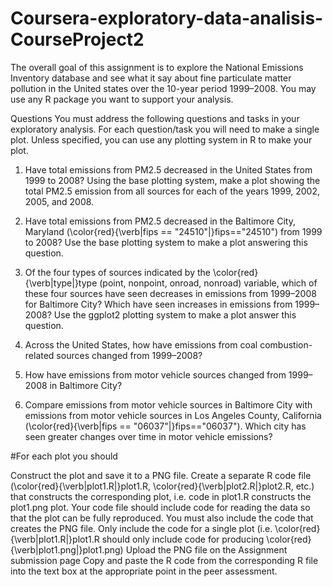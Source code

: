 # Coursera-exploratory-data-analisis-CourseProject2
 
The overall goal of this assignment is to explore the National Emissions Inventory database and 
see what it say about fine particulate matter pollution in the United states over the 10-year period 1999–2008. 
You may use any R package you want to support your analysis.

Questions
You must address the following questions and tasks in your exploratory analysis. 
For each question/task you will need to make a single plot. Unless specified, you can use any plotting system in R to make your plot.

1. Have total emissions from PM2.5 decreased in the United States from 1999 to 2008? 
Using the base plotting system, make a plot showing the total PM2.5 emission from all sources for each of the years 1999, 2002, 2005, 
and 2008.

2. Have total emissions from PM2.5 decreased in the Baltimore City, Maryland (\color{red}{\verb|fips == "24510"|}fips=="24510") 
from 1999 to 2008? Use the base plotting system to make a plot answering this question.

3. Of the four types of sources indicated by the \color{red}{\verb|type|}type (point, nonpoint, onroad, nonroad) variable, 
which of these four sources have seen decreases in emissions from 1999–2008 for Baltimore City? 
Which have seen increases in emissions from 1999–2008? Use the ggplot2 plotting system to make a plot answer this question.

4. Across the United States, how have emissions from coal combustion-related sources changed from 1999–2008?

5. How have emissions from motor vehicle sources changed from 1999–2008 in Baltimore City?

6. Compare emissions from motor vehicle sources in Baltimore City with emissions from motor vehicle sources in Los Angeles County, 
California (\color{red}{\verb|fips == "06037"|}fips=="06037"). Which city has seen greater changes over time in motor vehicle emissions?

#For each plot you should

Construct the plot and save it to a PNG file.
Create a separate R code file (\color{red}{\verb|plot1.R|}plot1.R, \color{red}{\verb|plot2.R|}plot2.R, etc.) 
that constructs the corresponding plot, i.e. code in plot1.R constructs the plot1.png plot. 
Your code file should include code for reading the data so that the plot can be fully reproduced. 
You must also include the code that creates the PNG file. Only include the code for a single plot (i.e. \color{red}{\verb|plot1.R|}plot1.R should only include code for producing \color{red}{\verb|plot1.png|}plot1.png)
Upload the PNG file on the Assignment submission page
Copy and paste the R code from the corresponding R file into the text box at the appropriate point in the peer assessment.
